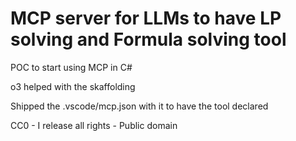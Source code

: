 # MCP server for LLMs to have LP solving and Formula solving tool 

POC to start using MCP in C#

o3 helped with the skaffolding

Shipped the .vscode/mcp.json with it to have the tool declared

CC0 - I release all rights - Public domain

